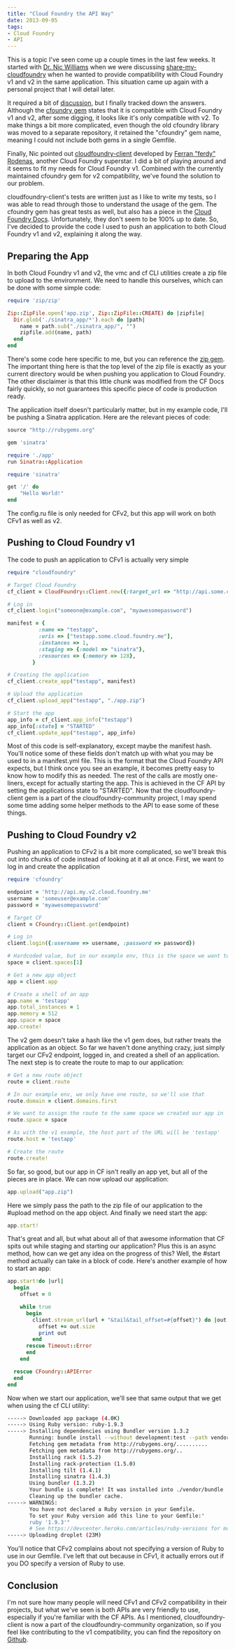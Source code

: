 ```yaml
---
title: "Cloud Foundry the API Way"
date: 2013-09-05
tags: 
- Cloud Foundry
- API
---
```


This is a topic I've seen come up a couple times in the last few weeks. It started with [Dr. Nic Williams](https://twitter.com/drnic) when we were discussing [share-my-cloudfoundry](https://github.com/cloudfoundry-community/share-my-cloudfoundry) when he wanted to provide compatibility with Cloud Foundry v1 and v2 in the same application. This situation came up again with a personal project that I will detail later.

It required a bit of [discussion](https://groups.google.com/a/cloudfoundry.org/forum/?fromgroups#!topic/vcap-dev/5G3mWs2e0u4), but I finally tracked down the answers. Although the [cfoundry gem](https://github.com/cloudfoundry/cfoundry) states that it is compatible with Cloud Foundry v1 and v2, after some digging, it looks like it's only compatible with v2. To make things a bit more complicated, even though the old cfoundry library was moved to a separate repository, it retained the "cfoundry" gem name, meaning I could not include both gems in a single Gemfile.

Finally, Nic pointed out [cloudfoundry-client](https://github.com/cloudfoundry-community/cloudfoundry-client) developed by [Ferran "ferdy" Rodenas](https://twitter.com/ferdy), another Cloud Foundry superstar. I did a bit of playing around and it seems to fit my needs for Cloud Foundry v1. Combined with the currently maintained cfoundry gem for v2 compatibility, we've found the solution to our problem.

cloudfoundry-client's tests are written just as I like to write my tests, so I was able to read through those to understand the usage of the gem. The cfoundry gem has great tests as well, but also has a piece in the [Cloud Foundry Docs](http://docs.cloudfoundry.com/docs/using/managing-apps/libs/ruby-cfoundry.html). Unfortunately, they don't seem to be 100% up to date. So, I've decided to provide the code I used to push an application to both Cloud Foundry v1 and v2, explaining it along the way.

Preparing the App
-----------------

In both Cloud Foundry v1 and v2, the vmc and cf CLI utilities create a zip file to upload to the environment. We need to handle this ourselves, which can be done with some simple code:

```ruby
require 'zip/zip'

Zip::ZipFile.open('app.zip', Zip::ZipFile::CREATE) do |zipfile|
  Dir.glob('./sinatra_app/*').each do |path|
  	name = path.sub("./sinatra_app/", "")
    zipfile.add(name, path)
  end
end
```

There's some code here specific to me, but you can reference the [zip gem](http://rubygems.org/gems/zip). The important thing here is that the top level of the zip file is exactly as your current directory would be when pushing you application to Cloud Foundry. The other disclaimer is that this little chunk was modified from the CF Docs fairly quickly, so not guarantees this specific piece of code is production ready. 

The application itself doesn't particularly matter, but in my example code, I'll be pushing a Sinatra application. Here are the relevant pieces of code:

```ruby
source "http://rubygems.org"

gem 'sinatra'
```

```ruby
require './app'
run Sinatra::Application
```

```ruby
require 'sinatra'

get '/' do
	"Hello World!"
end
```

The config.ru file is only needed for CFv2, but this app will work on both CFv1 as well as v2. 

Pushing to Cloud Foundry v1
---------------------------

The code to push an application to CFv1 is actually very simple

```ruby
require "cloudfoundry"

# Target Cloud Foundry
cf_client = CloudFoundry::Client.new({:target_url => "http://api.some.cloud.foundry.me"})

# Log in
cf_client.login("someone@example.com", "myawesomepassword")

manifest = {
          :name => "testapp",
          :uris => ["testapp.some.cloud.foundry.me"],
          :instances => 1,
          :staging => {:model => "sinatra"},
          :resources => {:memory => 128},
        }

# Creating the application
cf_client.create_app("testapp", manifest)

# Upload the application
cf_client.upload_app("testapp", "./app.zip")

# Start the app
app_info = cf_client.app_info("testapp")
app_info[:state] = "STARTED"
cf_client.update_app("testapp", app_info)
```

Most of this code is self-explanatory, except maybe the manifest hash. You'll notice some of these fields don't match up with what you may be used to in a manifest.yml file. This is the format that the Cloud Foundry API expects, but I think once you see an example, it becomes pretty easy to know how to modify this as needed. The rest of the calls are mostly one-liners, except for actually starting the app. This is achieved in the CF API by setting the applications state to "STARTED". Now that the cloudfoundry-client gem is a part of the cloudfoundry-community project, I may spend some time adding some helper methods to the API to ease some of these things.

Pushing to Cloud Foundry v2
---------------------------

Pushing an application to CFv2 is a bit more complicated, so we'll break this out into chunks of code instead of looking at it all at once. First, we want to log in and create the application

```ruby
require 'cfoundry'

endpoint = 'http://api.my.v2.cloud.foundry.me'
username = 'someuser@example.com'
password = 'myawesomepassword'

# Target CF
client = CFoundry::Client.get(endpoint)

# Log in
client.login({:username => username, :password => password})

# Hardcoded value, but in our example env, this is the space we want to use
space = client.spaces[1]

# Get a new app object
app = client.app

# Create a shell of an app
app.name = 'testapp'
app.total_instances = 1
app.memory = 512
app.space = space
app.create!
```

The v2 gem doesn't take a hash like the v1 gem does, but rather treats the application as an object. So far we haven't done anything crazy, just simply target our CFv2 endpoint, logged in, and created a shell of an application. The next step is to create the route to map to our application:

```ruby
# Get a new route object
route = client.route

# In our example env, we only have one route, so we'll use that
route.domain = client.domains.first

# We want to assign the route to the same space we created our app in
route.space = space

# As with the v1 example, the host part of the URL will be 'testapp'
route.host = 'testapp'

# Create the route
route.create!
```

So far, so good, but our app in CF isn't really an app yet, but all of the pieces are in place. We can now upload our application:

```ruby
app.upload("app.zip")
```

Here we simply pass the path to the zip file of our application to the #upload method on the app object. And finally we need start the app:

```ruby
app.start!
```

That's great and all, but what about all of that awesome information that CF spits out while staging and starting our application? Plus this is an async method, how can we get any idea on the progress of this? Well, the #start method actually can take in a block of code. Here's another example of how to start an app:

```ruby
app.start!do |url|
  begin
    offset = 0

    while true
      begin
        client.stream_url(url + "&tail&tail_offset=#{offset}") do |out|
          offset += out.size
          print out
        end
      rescue Timeout::Error
      end
    end

  rescue CFoundry::APIError
  end
end
```

Now when we start our application, we'll see that same output that we get when using the cf CLI utility:

```bash
-----> Downloaded app package (4.0K)
-----> Using Ruby version: ruby-1.9.3
-----> Installing dependencies using Bundler version 1.3.2
       Running: bundle install --without development:test --path vendor/bundle --binstubs vendor/bundle/bin --deployment
       Fetching gem metadata from http://rubygems.org/..........
       Fetching gem metadata from http://rubygems.org/..
       Installing rack (1.5.2)
       Installing rack-protection (1.5.0)
       Installing tilt (1.4.1)
       Installing sinatra (1.4.3)
       Using bundler (1.3.2)
       Your bundle is complete! It was installed into ./vendor/bundle
       Cleaning up the bundler cache.
-----> WARNINGS:
       You have not declared a Ruby version in your Gemfile.
       To set your Ruby version add this line to your Gemfile:"
       ruby '1.9.3'"
       # See https://devcenter.heroku.com/articles/ruby-versions for more information."
-----> Uploading droplet (23M)
```

You'll notice that CFv2 complains about not specifying a version of Ruby to use in our Gemfile. I've left that out because in CFv1, it actually errors out if you DO specify a version of Ruby to use.

Conclusion
----------

I'm not sure how many people will need CFv1 and CFv2 compatibility in their projects, but what we've seen is both APIs are very friendly to use, especially if you're familiar with the CF APIs. As I mentioned, cloudfoundry-client is now a part of the cloudfoundry-community organization, so if you feel like contributing to the v1 compatibility, you can find the repository on [Github](https://github.com/cloudfoundry-community/cloudfoundry-client).